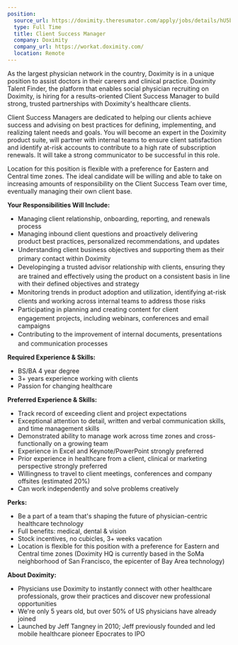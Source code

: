 ```yaml
---
position:
  source_url: https://doximity.theresumator.com/apply/jobs/details/hU5bfp
  type: Full Time
  title: Client Success Manager
  company: Doximity
  company_url: https://workat.doximity.com/
  location: Remote
---
```


<p>As the largest physician network in the country, Doximity is in a unique position to assist doctors in their careers and clinical practice. Doximity Talent Finder, the platform that enables social physician recruiting on Doximity, is hiring for&nbsp;a results-oriented&nbsp;Client Success Manager to build strong, trusted partnerships with Doximity's healthcare&nbsp;clients.</p>

<p>Client Success Managers are dedicated to helping our clients achieve success and&nbsp;advising&nbsp;on best practices for defining, implementing, and realizing talent needs and goals. You will become an&nbsp;expert in the Doximity product suite, will partner with internal teams to ensure client satisfaction and identify at-risk accounts&nbsp;to contribute to a high rate of subscription renewals. It will take a strong communicator to be successful in this role.</p>

<p>Location for this position&nbsp;is flexible&nbsp;with a preference for Eastern and Central time zones. The ideal candidate will be willing and&nbsp;able to&nbsp;take on increasing amounts of responsibility on the Client Success Team over time, eventually managing their own client base.</p>

<p><strong>Your Responsibilities Will Include:</strong></p>

<ul>
<li>Managing client relationship, onboarding,&nbsp;reporting, and renewals process</li>
<li>Managing inbound client questions and proactively delivering product&nbsp;best practices, personalized recommendations, and&nbsp;updates</li>
<li><span style="line-height: 1.6;">Understanding&nbsp;client business objectives and&nbsp;supporting them as their primary contact within Doximity</span></li>
<li><span style="line-height: 1.6;">Developinging a trusted advisor relationship with clients, ensuring they are trained and effectively using the product on a consistent basis in line with their defined objectives and strategy</span></li>
<li><span style="line-height: 1.6;">Monitoring trends in product adoption and utilization, identifying at-risk clients and working across&nbsp;internal teams&nbsp;to address those risks</span></li>
<li><span style="line-height: 1.6;">Participating&nbsp;in planning and creating content for client engagement&nbsp;projects, including webinars, conferences and email campaigns</span></li>
<li><span style="line-height: 1.6;">Contributing to the improvement of internal documents, presentations and communication processes</span></li>
</ul>

<p><strong>Required Experience &amp; Skills:</strong></p>

<ul>
<li>BS/BA 4 year degree</li>
<li>3+ years experience working with clients</li>
<li>Passion for changing healthcare</li>
</ul>

<p><strong>Preferred Experience &amp; Skills:</strong></p>

<ul>
<li>Track record of exceeding client and project expectations</li>
<li>Exceptional attention to detail, written and verbal communication skills, and time&nbsp;management skills</li>
<li>Demonstrated ability to manage work&nbsp;across time zones&nbsp;and cross-functionally on a growing team</li>
<li>Experience in Excel and Keynote/PowerPoint strongly preferred</li>
<li>Prior experience in healthcare from a client, clinical or marketing perspective strongly preferred</li>
<li>Willingness to travel to client&nbsp;meetings,&nbsp;conferences and company offsites (estimated 20%)</li>
<li>Can work independently and solve problems creatively</li>
</ul>

<p><strong>Perks:</strong></p>

<ul>
<li>Be a part of a team that's shaping&nbsp;the future of physician-centric healthcare technology</li>
<li>Full benefits: medical, dental &amp; vision</li>
<li>Stock incentives, no cubicles,&nbsp;3+ weeks vacation</li>
<li>Location is flexible for this position with a preference for Eastern and Central time zones&nbsp;(Doximity HQ is currently based in the SoMa neighborhood of San Francisco, the epicenter of Bay Area technology)</li>
</ul>

<p><strong>About Doximity:</strong></p>

<ul>
<li>Physicians use Doximity to instantly connect with other healthcare professionals, grow their practices and discover new professional opportunities</li>
<li>We're only 5 years old, but over 50% of US physicians have already joined</li>
<li>Launched by Jeff Tangney in 2010; Jeff previously founded and led mobile healthcare pioneer Epocrates to IPO</li>
</ul>

